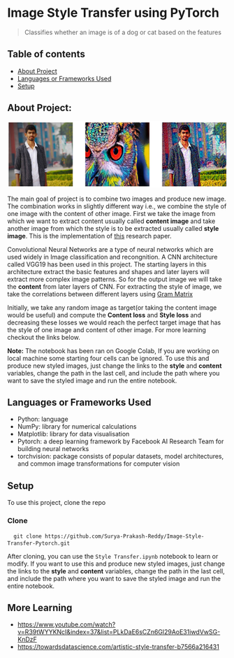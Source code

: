 # Image Style Transfer using PyTorch
> Classifies whether an image is of a dog or cat based on the features

## Table of contents
* [About Project](#about-project)
* [Languages or Frameworks Used](#languages-or-frameworks-used)
* [Setup](#setup)

## About Project:

  ![Output of Model](https://github.com/SurajChinna/Image-Style-Transfer-Pytorch/blob/master/assets/download.png "Output of Model")
  
  The main goal of project is to combine two images and produce new image. The combination works in slightly different way i.e., we       combine the style of one image with the content of other image. First we take the image from which we want to extract content usually     called <b>content image</b> and take another image from which the style is to be extracted usually called **style image**. This is     the implementation of [this](https://arxiv.org/pdf/1508.06576.pdf) research paper.  
  
  Convolutional Neural Networks are a type of neural networks which are used widely in Image classification and recongnition. A CNN architecture called VGG19 has been used in this project. The starting layers in this architecture extract the basic features and shapes and later layers will extract more complex image patterns. So for the output image we will take the **content** from later layers of CNN. For extracting the style of image, we take the correlations between different layers using [Gram Matrix](https://en.wikipedia.org/wiki/Gramian_matrix)
  
 Initially, we take any random image as target(or taking the content image would be useful) and compute the **Content loss** and **Style loss** and decreasing these losses we would reach the perfect target image that has the style of one image and content of other image. For more learning checkout the links below.
 
  **Note:** The notebook has been ran on Google Colab, If you are working on local machine some starting four cells can be ignored. To use this and produce new styled images, just change the links to the **style** and **content** variables, change the path in the last cell, and include the path where you want to save the styled image and run the entire notebook. 
  

  

## Languages or Frameworks Used 

  * Python: language
  * NumPy: library for numerical calculations
  * Matplotlib: library for data visualisation
  * Pytorch: a deep learning framework by Facebook AI Research Team for building neural networks
  * torchvision: package consists of popular datasets, model architectures, and common image transformations for computer vision
  
## Setup
  
  To use this project, clone the repo
  
  ### Clone
  ```
    git clone https://github.com/Surya-Prakash-Reddy/Image-Style-Transfer-Pytorch.git
  ```
  
  After cloning, you can use the `Style Transfer.ipynb` notebook to learn or modify. If you want to use this and produce new styled images, just change the links to the **style** and **content** variables, change the path in the last cell, and include the path where you want to save the styled image and run the entire notebook.
  
## More Learning

* https://www.youtube.com/watch?v=R39tWYYKNcI&index=37&list=PLkDaE6sCZn6Gl29AoE31iwdVwSG-KnDzF
* https://towardsdatascience.com/artistic-style-transfer-b7566a216431
